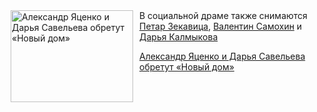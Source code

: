 <!--2025-06-30 11:45:58-->
<div class="yb">
  <div class="rss kino_kino"><a href="https://www.kino-teatr.ru/kino/news/y2025/6-30/38169/" title="Александр Яценко и Дарья Савельева обретут «Новый дом»"><img src="https://www.kino-teatr.ru/news/9/6/38169/poster.jpg" width="196" height="147" align="left" hspace="5" style="margin: 0px 10px 0px 5px" alt="Александр Яценко и Дарья Савельева обретут «Новый дом»"/></a>В социальной драме также снимаются <a href=https://www.kino-teatr.ru/kino/acter/m/ros/10956/bio/ target=_blank>Петар Зекавица</a>, <a href=https://www.kino-teatr.ru/kino/acter/m/ros/6280/bio/ target=_blank>Валентин Самохин</a> и <a href=https://www.kino-teatr.ru/kino/acter/w/ros/1817/bio/ target=_blank>Дарья Калмыкова</a> <p class="titl"><a href="https://www.kino-teatr.ru/kino/news/y2025/6-30/38169/">Александр Яценко и Дарья Савельева обретут «Новый дом»</a></p></div>
</div>
